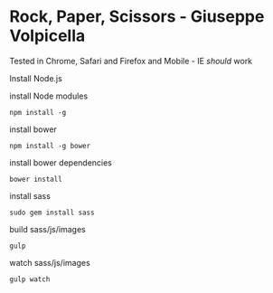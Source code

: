 # Rock, Paper, Scissors - Giuseppe Volpicella

Tested in Chrome, Safari and Firefox and Mobile - IE *should* work

Install Node.js 

install Node modules

`npm install -g`

install bower

`npm install -g bower`

install bower dependencies

`bower install`

install sass

`sudo gem install sass`

build sass/js/images

`gulp`

watch sass/js/images

`gulp watch`